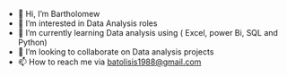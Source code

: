 - 👋 Hi, I’m Bartholomew 
- 👀 I’m interested in Data Analysis roles
- 🌱 I’m currently learning Data analysis using ( Excel, power Bi, SQL and Python)
- 💞️ I’m looking to collaborate on Data analysis projects
- 📫 How to reach me via batolisis1988@gmail.com

<!---
batolisis/batolisis is a ✨ special ✨ repository because its `README.md` (this file) appears on your GitHub profile.
You can click the Preview link to take a look at your changes.
--->
